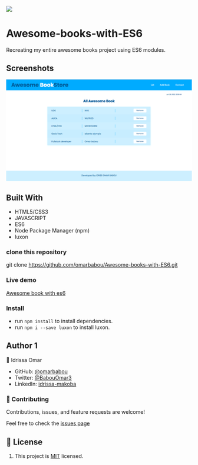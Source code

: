 ![](https://img.shields.io/badge/Microverse-blueviolet)

# Awesome-books-with-ES6

Recreating my entire awesome books project using ES6 modules.

## Screenshots

![screenshot](/graphics/aws.png)

## Built With

- HTML5/CSS3
- JAVASCRIPT
- ES6
- Node Package Manager (npm)
- luxon

### clone this repository

git clone https://github.com/omarbabou/Awesome-books-with-ES6.git

### Live demo

[Awesome book with es6](https://omarbabou-awesome-book-with-es6.netlify.app)

### Install

- run `npm install` to install dependencies.
- run `npm i --save luxon` to install luxon.

## Author 1

👤 Idrissa Omar

- GitHub: [@omarbabou](https://github.com/omarbabou)
- Twitter: [@BabouOmar3](https://twitter.com/BabouOmar3/photo)
- LinkedIn: [idrissa-makoba](https://www.linkedin.com/in/idrissa-makoba-b5b906205/)

### 🤝 Contributing

Contributions, issues, and feature requests are welcome!

Feel free to check the [issues page](https://github.com/omarbabou/Awesome-books-with-ES6/issues)

## 📝 License

1. This project is [MIT](./MIT.md) licensed.
